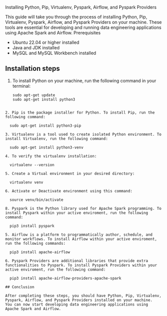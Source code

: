 Installing Python, Pip, Virtualenv, Pyspark, Airflow, and Pyspark Providers

This guide will take you through the process of installing Python, Pip, Virtualenv, Pyspark, Airflow, and Pyspark Providers on your machine. 
These tools are essential for developing and running data engineering applications using Apache Spark and Airflow.
Prerequisites

   * Ubuntu 22.04 or higher installed
   * Java and JDK installed
   * MySQL and MySQL Workbench installed

## Installation steps

1. To install Python on your machine, run the following command in your terminal:
    ```
    sudo apt-get update
    sudo apt-get install python3
```

2. Pip is the package installer for Python. To install Pip, run the following command:

  sudo apt-get install python3-pip

3. Virtualenv is a tool used to create isolated Python environment. To install Virtualenv, run the following command:

  sudo apt-get install python3-venv
    
4. To verify the virtualenv installation:

  virtualenv --version
    
5. Create a Virtual environment in your desired directory:

  virtualenv venv
    
6. Activate or Deactivate environment using this command:

  source venv/bin/activate
    
8. Pyspark is the Python library used for Apache Spark programming. To install Pyspark within your active enviroment, run the following command:

  pip3 install pyspark

5. Airflow is a platform to programmatically author, schedule, and monitor workflows. To install Airflow within your active enviroment, run the following commands:
   
  pip3 install apache-airflow

6. Pyspark Providers are additional libraries that provide extra functionalities to Pyspark. To install Pyspark Providers within your active enviroment, run the following command:

  pip3 install apache-airflow-providers-apache-spark

## Conclusion

After completing these steps, you should have Python, Pip, Virtualenv, Pyspark, Airflow, and Pyspark Providers installed on your machine.
You can now start developing data engineering applications using Apache Spark and Airflow.
